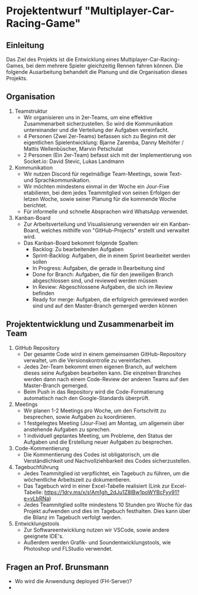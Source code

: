 # Projektentwurf "Multiplayer-Car-Racing-Game"

## Einleitung
Das Ziel des Projekts ist die Entwicklung eines Multiplayer-Car-Racing-Games, bei dem mehrere Spieler gleichzeitig Rennen fahren können. Die folgende Ausarbeitung behandelt die Planung und die Organisation dieses Projekts.

## Organisation

1. Teamstruktur
    - Wir organisieren uns in 2er-Teams, um eine effektive Zusammenarbeit sicherzustellen. So wird die Kommunikation untereinander und die Verteilung der Aufgaben vereinfacht.
    - 4 Personen (Zwei 2er-Teams) befassen sich zu Beginn mit der eigentlichen Spielentwicklung: Bjarne Zaremba, Danny Meihöfer / Mattis Wellenbüscher, Marvin Petschulat
    - 2 Personen (Ein 2er-Team) befasst sich mit der Implementierung von Socket.io: David Stevic, Lukas Landmann
2. Kommunikation
    - Wir nutzen Discord für regelmäßige Team-Meetings, sowie Text- und Sprachkommunikation.
    - Wir möchten mindestens einmal in der Woche ein Jour-Fixe etabilieren, bei dem jedes Teammitglied von seinen Erfolgen der letzen Woche, sowie seiner Planung für die kommende Woche berichtet.
    - Für informelle und schnelle Absprachen wird WhatsApp verwendet.
3. Kanban-Board
    - Zur Arbeitsverteilung und Visualisierung verwenden wir ein Kanban-Board, welches mithilfe von "GitHub-Projects" erstellt und verwaltet wird.
    - Das Kanban-Board bekommt folgende Spalten:
        - Backlog: Zu bearbeitenden Aufgaben
        - Sprint-Backlog: Aufgaben, die in einem Sprint bearbeitet werden sollen
        - In Progress: Aufgaben, die gerade in Bearbeitung sind
        - Done for Branch: Aufgaben, die für den jeweiligen Branch abgeschlossen sind, und reviewed werden müssen
        - In Review: Abgeschlossene Aufgaben, die sich im Review befinden
        - Ready for merge: Aufgaben, die erfolgreich gereviewed worden sind und auf den Master-Branch gemerged werden können

    
## Projektentwicklung und Zusammenarbeit im Team
1. GitHub Repository
    - Der gesamte Code wird in einem gemeinsamen GitHub-Repository verwaltet, um die Versionskontrolle zu vereinfachen.
    - Jedes 2er-Team bekommt einen eigenen Branch, auf welchem dieses seine Aufgaben bearbeiten kann. Die einzelnen Branches werden dann nach einem Code-Review der anderen Teams auf den Master-Branch gemerged.
    - Beim Push in das Repository wird die Code-Formatierung automatisch nach den Google-Standards überprüft. 
2. Meetings
    - Wir planen 1-2 Meetings pro Woche, um den Fortschritt zu besprechen, sowie Aufgaben zu koordinieren.
    - 1 festgelegtes Meeting (Jour-Fixe) am Montag, um allgemein über anstehende Aufgaben zu sprechen.
    - 1 individuell geplantes Meeting, um Probleme, den Status der Aufgaben und die Erstellung neuer Aufgaben zu besprechen.
3. Code-Kommentierung
    - Die Kommentierung des Codes ist obligatorisch, um die Verständlichkeit und Nachvollziehbarkeit des Codes sicherzustellen.
4. Tagebuchführung
    - Jedes Teammitglied ist verpflichtet, ein Tagebuch zu führen, um die wöchentliche Arbeitszeit zu dokumentieren.
    - Das Tagebuch wird in einer Excel-Tabelle realisiert (Link zur Excel-Tabelle: https://1drv.ms/x/s!Am1gh_2dJu1Z8lBw1poWYBcFyy91?e=vLbRNa)
    - Jedes Teammitglied sollte mindestens 10 Stunden pro Woche für das Projekt aufwenden und dies im Tagebuch festhalten. Dies kann über die Bilanz im Tagebuch verfolgt werden.
5. Entwicklungstools
    - Zur Softwareentwicklung nutzen wir VSCode, sowie andere geeignete IDE's.
    - Außerdem werden Grafik- und Soundentwicklungstools, wie Photoshop und FLStudio verwendet. 









## Fragen an Prof. Brunsmann
- Wo wird die Anwendung deployed (FH-Server)?
- 
